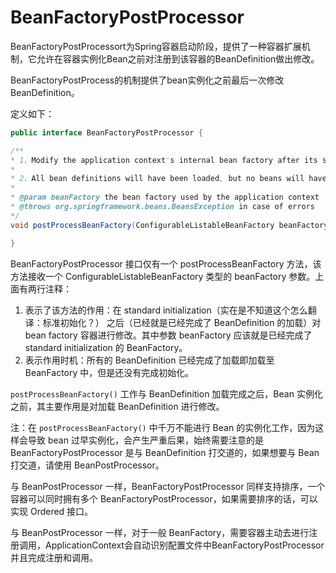 # BeanFactoryPostProcessor

BeanFactoryPostProcessort为Spring容器启动阶段，提供了一种容器扩展机制，它允许在容器实例化Bean之前对注册到该容器的BeanDefinition做出修改。

BeanFactoryPostProcess的机制提供了bean实例化之前最后一次修改BeanDefinition。

定义如下：

```java
public interface BeanFactoryPostProcessor {

/**
* 1、Modify the application context's internal bean factory after its standard initialization.
*  
* 2、All bean definitions will have been loaded, but no beans will have been instantiated yet. This allows for overriding or adding properties even to eager-initializing beans.
*
* @param beanFactory the bean factory used by the application context
* @throws org.springframework.beans.BeansException in case of errors
*/
void postProcessBeanFactory(ConfigurableListableBeanFactory beanFactory) throws BeansException;

}
```

BeanFactoryPostProcessor 接口仅有一个 postProcessBeanFactory 方法，该方法接收一个 ConfigurableListableBeanFactory 类型的 beanFactory 参数。上面有两行注释：
1. 表示了该方法的作用：在 standard initialization（实在是不知道这个怎么翻译：标准初始化？） 之后（已经就是已经完成了 BeanDefinition 的加载）对 bean factory 容器进行修改。其中参数 beanFactory 应该就是已经完成了 standard initialization 的 BeanFactory。
2. 表示作用时机：所有的 BeanDefinition 已经完成了加载即加载至 BeanFactory 中，但是还没有完成初始化。

`postProcessBeanFactory()` 工作与 BeanDefinition 加载完成之后，Bean 实例化之前，其主要作用是对加载 BeanDefinition 进行修改。

注：在 `postProcessBeanFactory()` 中千万不能进行 Bean 的实例化工作，因为这样会导致 bean 过早实例化，会产生严重后果，始终需要注意的是 BeanFactoryPostProcessor 是与 BeanDefinition 打交道的，如果想要与 Bean 打交道，请使用 BeanPostProcessor。

与 BeanPostProcessor 一样，BeanFactoryPostProcessor 同样支持排序，一个容器可以同时拥有多个 BeanFactoryPostProcessor，如果需要排序的话，可以实现 Ordered 接口。

与 BeanPostProcessor 一样，对于一般 BeanFactory，需要容器主动去进行注册调用，ApplicationContext会自动识别配置文件中BeanFactoryPostProcessor并且完成注册和调用。

